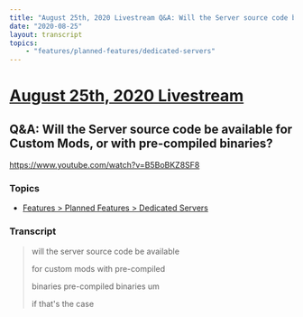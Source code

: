 ```yaml
---
title: "August 25th, 2020 Livestream Q&A: Will the Server source code be available for Custom Mods, or with pre-compiled binaries?"
date: "2020-08-25"
layout: transcript
topics:
    - "features/planned-features/dedicated-servers"
---
```

# [August 25th, 2020 Livestream](../2020-08-25.md)
## Q&A: Will the Server source code be available for Custom Mods, or with pre-compiled binaries?
https://www.youtube.com/watch?v=B5BoBKZ8SF8

### Topics
* [Features > Planned Features > Dedicated Servers](../topics/features/planned-features/dedicated-servers.md)

### Transcript

> will the server source code be available
>
> for custom mods with pre-compiled
>
> binaries pre-compiled binaries um
>
> if that's the case
